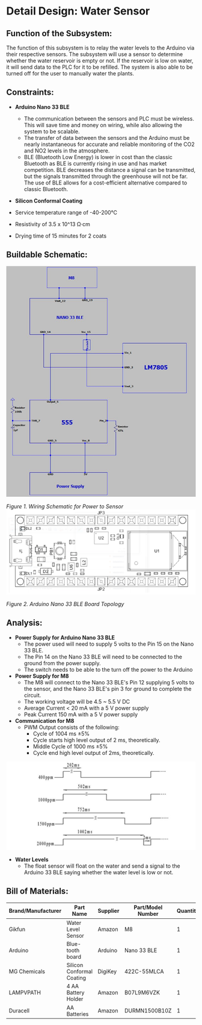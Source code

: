# **Detail Design: Water Sensor**

## **Function of the Subsystem:**

The function of this subsystem is to relay the water levels to the Arduino via their respective sensors. The subsystem will use a sensor to determine whether the water reservoir is empty or not. If the reservoir is low on water, it will send data to the PLC for it to be refilled. The system is also able to be turned off for the user to manually water the plants.

## **Constraints:**

- **Arduino Nano 33 BLE**
  - The communication between the sensors and PLC must be wireless. This will save time and money on wiring, while also allowing the system to be scalable.
  - The transfer of data between the sensors and the Arduino must be nearly instantaneous for accurate and reliable monitoring of the CO2 and NO2 levels in the atmosphere.
  - BLE (Bluetooth Low Energy) is lower in cost than the classic Bluetooth as BLE is currently rising in use and has market competition. BLE decreases the distance a signal can be transmitted, but the signals transmitted through the greenhouse will not be far. The use of BLE allows for a cost-efficient alternative compared to classic Bluetooth.
- **Silicon Conformal Coating**

- Service temperature range of -40-200℃
- Resistivity of 3.5 x 10^13 Ω·cm
- Drying time of 15 minutes for 2 coats

## **Buildable Schematic:**

![Buildable Schematic Water Level](https://github.com/RealityHertz/Greenhouse-Project/blob/main/Documentation/Images/WaterLevel_Subsystem.JPG)

_Figure 1. Wiring Schematic for Power to Sensor_ 
![Arduino Nano 33](https://github.com/RealityHertz/Greenhouse-Project/blob/main/Documentation/Images/ArduinoNano33.png)

_Figure 2. Arduino Nano 33 BLE Board Topology_

## **Analysis:**

- **Power Supply for Arduino Nano 33 BLE**
  - The power used will need to supply 5 volts to the Pin 15 on the Nano 33 BLE.
  - The Pin 14 on the Nano 33 BLE will need to be connected to the ground from the power supply.
  - The switch needs to be able to the turn off the power to the Arduino
- **Power Supply for M8**
  - The M8 will connect to the Nano 33 BLE's Pin 12 supplying 5 volts to the sensor, and the Nano 33 BLE's pin 3 for ground to complete the circuit.
  - The working voltage will be 4.5 ~ 5.5 V DC
  - Average Current \< 20 mA with a 5 V power supply
  - Peak Current 150 mA with a 5 V power supply
- **Communication for M8**
  - PWM Output consists of the following:
    - Cycle of 1004 ms ±5%
    - Cycle starts high level output of 2 ms, theoretically.
    - Middle Cycle of 1000 ms ±5%
    - Cycle end high level output of 2ms, theoretically.

![PWM Graph](https://github.com/RealityHertz/Greenhouse-Project/blob/main/Documentation/Images/PPM.png)

- **Water Levels**
  - The float sensor will float on the water and send a signal to the Arduino 33 BLE saying whether the water level is low or not.

## **Bill of Materials:**

| Brand/Manufacturer | Part Name | Supplier | Part/Model Number | Quantity | Units | Unit Cost | Cost |
| --- | --- | --- | --- | --- | --- | --- | --- |
| Gikfun | Water Level Sensor | Amazon | M8 | 1 | 1 | $9.88 | $9.88 |
| Arduino | Blue-tooth board | Arduino | Nano 33 BLE | 1 | 1 | $26.30 | $26.30 |
| MG Chemicals | Silicon Conformal Coating | DigiKey | 422C-55MLCA | 1 | 1 | $23.94 | $23.94 |
| LAMPVPATH | 4 AA Battery Holder | Amazon | B07L9M6VZK | 1 | 2 | $7.49 | $7.49 |
| Duracell | AA Batteries | Amazon | DURMN1500B10Z | 1 | 10 | $8.79 | $8.79 |
